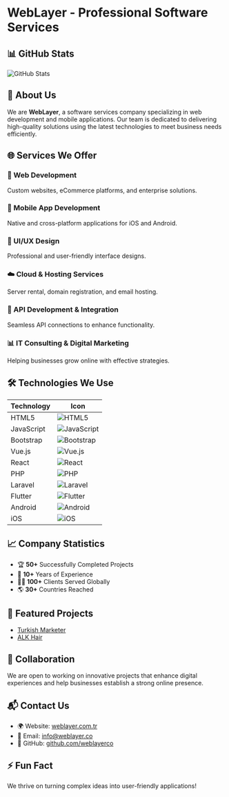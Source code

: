 # WebLayer - Professional Software Services

## 📊 GitHub Stats  
![GitHub Stats](https://github-readme-stats-sigma-five.vercel.app/api?username=weblayerco&show_icons=true&theme=radical&count_private=true&include_all_commits=true&hide_border=true)

## 🚀 About Us
We are **WebLayer**, a software services company specializing in web development and mobile applications. Our team is dedicated to delivering high-quality solutions using the latest technologies to meet business needs efficiently.

## 🌐 Services We Offer

### 🔹 Web Development  
 
Custom websites, eCommerce platforms, and enterprise solutions.

### 📱 Mobile App Development  

Native and cross-platform applications for iOS and Android.

### 🎨 UI/UX Design  

Professional and user-friendly interface designs.

### ☁️ Cloud & Hosting Services  

Server rental, domain registration, and email hosting.

### 🔗 API Development & Integration  

Seamless API connections to enhance functionality.

### 📊 IT Consulting & Digital Marketing  

Helping businesses grow online with effective strategies.

## 🛠 Technologies We Use

| Technology  | Icon |
|------------|------|
| HTML5 | ![HTML5](https://img.icons8.com/color/48/000000/html-5.png) |  CSS3 | ![CSS3](https://img.icons8.com/color/48/000000/css3.png) |
| JavaScript | ![JavaScript](https://img.icons8.com/color/48/000000/javascript.png) |
| Bootstrap | ![Bootstrap](https://img.icons8.com/color/48/000000/bootstrap.png) |
| Vue.js | ![Vue.js](https://img.icons8.com/color/48/000000/vue-js.png) |
| React | ![React](https://img.icons8.com/color/48/000000/react-native.png) |
| PHP | ![PHP](https://img.icons8.com/color/48/000000/php.png) |
| Laravel | ![Laravel](https://img.icons8.com/color/48/000000/laravel.png) |
| Flutter | ![Flutter](https://img.icons8.com/color/48/000000/flutter.png) |
| Android | ![Android](https://img.icons8.com/color/48/000000/android-os.png) |
| iOS | ![iOS](https://img.icons8.com/color/48/000000/apple-logo.png) |

## 📈 Company Statistics
- 🏆 **50+** Successfully Completed Projects
- 💼 **10+** Years of Experience
- 👨‍💻 **100+** Clients Served Globally
- 🌎 **30+** Countries Reached

## 🌟 Featured Projects
- [Turkish Marketer](https://turkishmarketer.com/)
- [ALK Hair](https://alk.hair/ar)

## 🤝 Collaboration
We are open to working on innovative projects that enhance digital experiences and help businesses establish a strong online presence.

## 📬 Contact Us
- 🌍 Website: [weblayer.com.tr](https://weblayer.com.tr/)
- 📧 Email: info@weblayer.co
- 🔗 GitHub: [github.com/weblayerco](https://github.com/weblayerco)

## ⚡ Fun Fact
We thrive on turning complex ideas into user-friendly applications!
